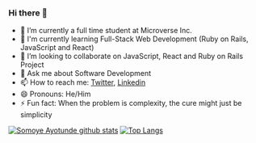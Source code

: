 ### Hi there 👋

- 🔭 I’m currently a full time student at Microverse Inc.
- 🌱 I'm currently learning Full-Stack Web Development (Ruby on Rails, JavaScript and React)
- 👯 I’m looking to collaborate on JavaScript, React and Ruby on Rails Project
- 💬 Ask me about Software Development
- 📫 How to reach me: [Twitter](https://twitter.com/ayotunde_197), [Linkedin](https://www.linkedin.com/in/somoye-ayotunde/)
- 😄 Pronouns: He/Him
- ⚡ Fun fact: When the problem is complexity, the cure might just be simplicity


[![Somoye Ayotunde github stats](https://github-readme-stats.vercel.app/api?username=somoye123&show_icons=true&theme=radical)](https://github.com/somoye123/github-readme-stats)  [![Top Langs](https://github-readme-stats.vercel.app/api/top-langs/?username=somoye123&show_icons=true&theme=radical&layout=compact)](https://github.com/somoye123/github-readme-stats)

